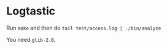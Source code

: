 Logtastic
=========

Run `make` and then do `tail test/access.log | ./bin/analyze`

You need `glib-2.0`.
